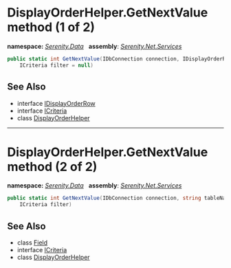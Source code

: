 # DisplayOrderHelper.GetNextValue method (1 of 2)
**namespace:** *[Serenity.Data](../../README.md#serenity.data-namespace)*   **assembly**: *[Serenity.Net.Services](../../README.md)*

```csharp
public static int GetNextValue(IDbConnection connection, IDisplayOrderRow row, 
    ICriteria filter = null)
```

## See Also

* interface [IDisplayOrderRow](../Serenity.Net.Entity/../IDisplayOrderRow.md)
* interface [ICriteria](../Serenity.Net.Data/../../Serenity/ICriteria.md)
* class [DisplayOrderHelper](../DisplayOrderHelper.md)

---

# DisplayOrderHelper.GetNextValue method (2 of 2)
**namespace:** *[Serenity.Data](../../README.md#serenity.data-namespace)*   **assembly**: *[Serenity.Net.Services](../../README.md)*

```csharp
public static int GetNextValue(IDbConnection connection, string tableName, Field orderField, 
    ICriteria filter)
```

## See Also

* class [Field](../Serenity.Net.Entity/../Field.md)
* interface [ICriteria](../Serenity.Net.Data/../../Serenity/ICriteria.md)
* class [DisplayOrderHelper](../DisplayOrderHelper.md)